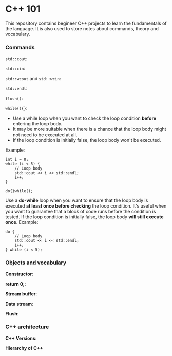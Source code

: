 # C++ 101

This repository contains begineer C++ projects to learn the fundamentals of the language. It is also used to store notes about commands, theory and vocabulary.

### Commands

`std::cout`:

`std::cin`:

`std::wcout` and `std::wcin`:

`std::endl`:

`flush()`:

`while(){}`:

- Use a while loop when you want to check the loop condition **before** entering the loop body.
- It may be more suitable when there is a chance that the loop body might not need to be executed at all.
- If the loop condition is initially false, the loop body won't be executed.

Example:
```
int i = 0;
while (i < 5) {
    // Loop body
    std::cout << i << std::endl;
    i++;
}
```

  `do{}while();`

Use a **do-while** loop when you want to ensure that the loop body is executed **at least once before checking** the loop condition.
It's useful when you want to guarantee that a block of code runs before the condition is tested.
If the loop condition is initially false, the loop body **will still execute once**.
Example:

```int i = 0;
do {
    // Loop body
    std::cout << i << std::endl;
    i++;
} while (i < 5);
```


### Objects and vocabulary

**Constructor**:

**return 0;**:

**Stream buffer**:

**Data stream**:

**Flush**:

### C++ architecture

**C++ Versions**:

**Hierarchy of C++**
